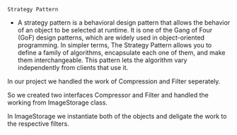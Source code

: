 
	
	Strategy Pattern
	
- A strategy pattern is a behavioral design pattern that allows the behavior of an object to be selected at runtime. It is one of the Gang of Four (GoF) design patterns, which are widely used in object-oriented programming. In simpler terms, The Strategy Pattern allows you to define a family of algorithms, encapsulate each one of them, and make them interchangeable. This pattern lets the algorithm vary independently from clients that use it.

In our project we handled the work of Compression and Filter seperately.

So we created two interfaces Compressor and Filter and handled the working from ImageStorage class.

In ImageStorage we instantiate both of the objects and deligate the work to the respective filters.
